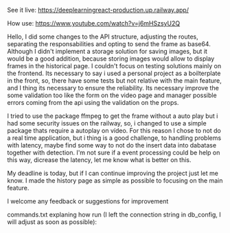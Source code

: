 
See it live:
https://deeplearningreact-production.up.railway.app/

How use:
https://www.youtube.com/watch?v=j6mHSzsyU2Q

Hello, I did some changes to the API structure, adjusting the routes, separating the responsabilities and opting to send the frame as base64. Although I didn't implement a storage solution for saving images, but it would be a good addition, because storing images would allow to display frames in the historical page. I couldn't focus on testing solutions mainly on the frontend. Its necessary to say i used a personal project as a boilterplate in the front, so, there have some tests but not relative with the main feature, and I thing its necessary to ensure the reliability. Its necessary improve the some validation too like the form on the video page and manager possible errors coming from the api using the validation on the props.

I tried to use the package ffmpeg to get the frame without a auto play but i had some security issues on the railway, so, i changed to use a simple package thats require a autoplay on vídeo. For this reason I chose to not do a real time application, but i thing is a good challenge, to handling problems with latency, maybe find some way to not do the insert data into dabatase together with detection. I'm not sure if a event processing could be help on this way, dicrease the latency, let me know what is better on this. 

My deadline is today, but if I can continue improving the project just let me know. I made the history page as simple as possible to focusing on the main feature.

I welcome any feedback or suggestions for improvement

commands.txt explaning how run (I left the connection string in db_config, I will adjust as soon as possible): 
